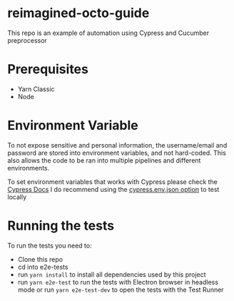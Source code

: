 # reimagined-octo-guide

This repo is an example of automation using Cypress and Cucumber preprocessor

# Prerequisites

- Yarn Classic
- Node

# Environment Variable

To not expose sensitive and personal information, the username/email and password are stored into environment variables, and not hard-coded. This also allows the code to be ran into multiple pipelines and different environments.

To set environment variables that works with Cypress please check the [Cypress Docs](https://docs.cypress.io/guides/guides/environment-variables.html) I do recommend using the [cypress.env.json option](https://docs.cypress.io/guides/guides/environment-variables.html#Option-2-cypress-env-json) to test locally

# Running the tests

To run the tests you need to:

- Clone this repo
- cd into e2e-tests
- run `yarn install` to install all dependencies used by this project
- run `yarn e2e-test` to run the tests with Electron browser in headless mode or run `yarn e2e-test-dev` to open the tests with the Test Runner
